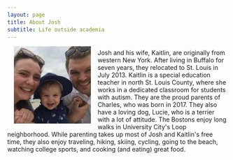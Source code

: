 ```yaml
---
layout: page
title: About Josh
subtitle: Life outside academia
---
```


<p><img align="left" style="padding: 0 15px; width: 35%; height: 35%" src="/img/family.jpg" alt="Boston Family Vacation -- Summer 2018"></p>
<p style="margin-top: 20px;"> </p>
<p>Josh and his wife, Kaitlin, are originally from western New York. After living in Buffalo for seven years, they relocated to St. Louis in July 2013. Kaitlin is a special education teacher in north St. Louis County, where she works in a dedicated classroom for students with autism. They are the proud parents of Charles, who was born in 2017. They also have a loving dog, Lucie, who is a terrier with a lot of attitude. The Bostons enjoy long walks in University City's Loop neighborhood. While parenting takes up most of Josh and Kaitlin's free time, they also enjoy traveling, hiking, skiing, cycling, going to the beach, watching college sports, and cooking (and eating) great food.</p>
